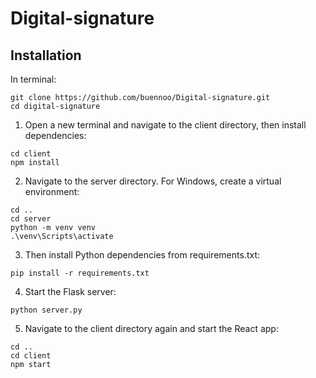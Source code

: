 # Digital-signature


## Installation
In terminal:

```
git clone https://github.com/buennoo/Digital-signature.git
cd digital-signature
```

1. Open a new terminal and navigate to the client directory, then install dependencies:
```
cd client
npm install
```

2. Navigate to the server directory. For Windows, create a virtual environment:
```
cd ..
cd server
python -m venv venv
.\venv\Scripts\activate
```

3. Then install Python dependencies from requirements.txt:
```
pip install -r requirements.txt
```

4. Start the Flask server:
```
python server.py
```

5. Navigate to the client directory again and start the React app:
```
cd ..
cd client
npm start
```